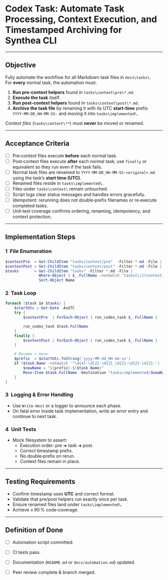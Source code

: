 # Codex Task: Automate Task Processing, Context Execution, and Timestamped Archiving for **Synthea CLI**

---

## Objective
Fully automate the workflow for all Markdown task files in `docs\tasks\`.  
For **every** normal task, the automation must:

1. **Run pre‑context helpers** found in `tasks\context\pre\*.md`.
2. **Execute the task** itself.
3. **Run post‑context helpers** found in `tasks\context\post\*.md`.
4. **Archive the task file** by renaming it with its UTC **start‑time** prefix  
   `YYYY-MM-DD_HH-MM-SS-` and moving it into `tasks\implemented\`.

*Context files* (`tasks\context\**`) must **never** be moved or renamed.

---

## Acceptance Criteria
- [ ] Pre‑context files execute **before** each normal task.
- [ ] Post‑context files execute **after** each normal task; use `finally` or equivalent so they run even if the task fails.
- [ ] Normal task files are renamed to `YYYY-MM-DD_HH-MM-SS-<original>.md` using the task’s **start time (UTC)**.
- [ ] Renamed files reside in `tasks\implemented\`.
- [ ] Files under `tasks\context\` remain untouched.
- [ ] Script logs clear status messages and handles errors gracefully.
- [ ] Idempotent: rerunning does not double‑prefix filenames or re‑execute completed tasks.
- [ ] Unit‑test coverage confirms ordering, renaming, idempotency, and context protection.

---

## Implementation Steps

### 1  File Enumeration
```powershell
$contextPre  = Get-ChildItem "tasks/context/pre"  -Filter *.md -File | Sort-Object Name
$contextPost = Get-ChildItem "tasks/context/post" -Filter *.md -File | Sort-Object Name
$tasks       = Get-ChildItem "tasks" -Filter *.md -File |
               Where-Object { $_.FullName -notmatch 'tasks[\/](context)[\/]' } |
               Sort-Object Name
```

### 2  Task Loop
```powershell
foreach ($task in $tasks) {
    $startUtc = Get-Date -AsUTC
    try {
        $contextPre  | ForEach-Object { run_codex_task $_.FullName }

        run_codex_task $task.FullName
    }
    finally {
        $contextPost | ForEach-Object { run_codex_task $_.FullName }
    }

    # Rename + move
    $prefix  = $startUtc.ToString('yyyy-MM-dd_HH-mm-ss')
    if ($task.Name -notmatch '^\d{4}-\d{2}-\d{2}_\d{2}-\d{2}-\d{2}-') {
        $newName = "${prefix}-$($task.Name)"
        Move-Item $task.FullName -Destination "tasks/implemented/$newName"
    }
}
```

### 3  Logging & Error Handling
- Use `Write-Host` or a logger to announce each phase.
- On fatal error inside task implementation, write an error entry and continue to next task.

### 4  Unit Tests
- Mock filesystem to assert:
  * Execution order: pre ➜ task ➜ post.
  * Correct timestamp prefix.
  * No double‑prefix on rerun.
  * Context files remain in place.

---

## Testing Requirements
- Confirm timestamp uses **UTC** and correct format.
- Validate that pre/post helpers run exactly once per task.
- Ensure renamed files land under `tasks\implemented\`.
- Achieve ≥ 90 % code‑coverage.

---

## Definition of Done
- [ ] Automation script committed.
- [ ] CI tests pass.
- [ ] Documentation (`README.md` or `docs/automation.md`) updated.
- [ ] Peer review complete & branch merged.

